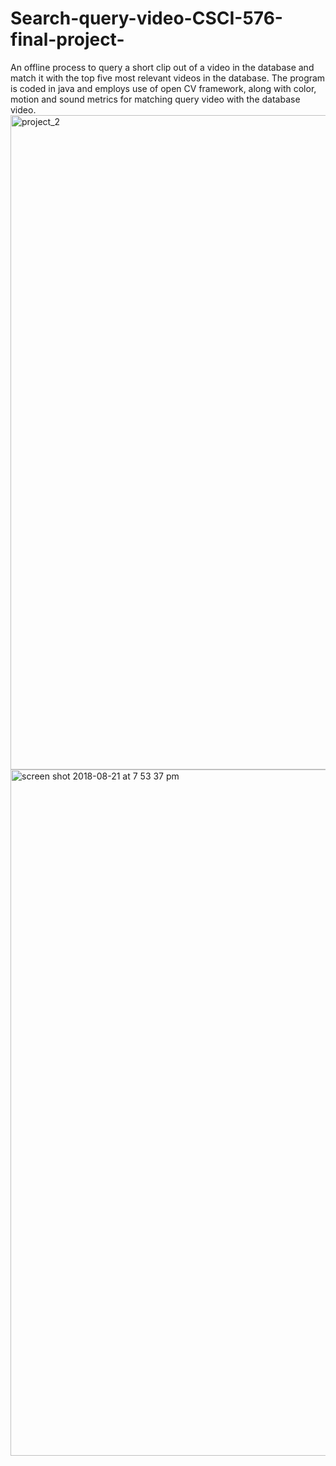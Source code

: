 # Search-query-video-CSCI-576-final-project-
An offline process to query a short clip out of a video in the database  and match it with the top five most relevant videos in the database.  The program is coded in java and employs use of open CV framework, along with color, motion and sound metrics for matching query video with the database video.
<img width="1047" alt="project_2" src="https://user-images.githubusercontent.com/30434468/44440109-8b370780-a57b-11e8-8dd3-03b3692fdbca.png">
<img width="1098" alt="screen shot 2018-08-21 at 7 53 37 pm" src="https://user-images.githubusercontent.com/30434468/44440199-f7b20680-a57b-11e8-97d7-9b7291695e56.png">
